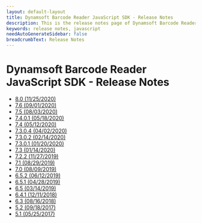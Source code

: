 ```yaml
---
layout: default-layout
title: Dynamsoft Barcode Reader JavaScript SDK - Release Notes
description: This is the release notes page of Dynamsoft Barcode Reader for JavaScript SDK.
keywords: release notes, javascript
needAutoGenerateSidebar: false
breadcrumbText: Release Notes
---
```


# Dynamsoft Barcode Reader JavaScript SDK - Release Notes

- [8.0     (11/25/2020)](js-8.md#8.0-(11/25/2020))
- [7.6     (09/01/2020)](js-7.md#7.6-(09/01/2020))
- [7.5     (08/03/2020)](js-7.md#7.5-(08/03/2020))  
- [7.4.0.1 (05/18/2020)](js-7.md#7.4.0.1-(05/18/2020))
- [7.4     (05/12/2020)](js-7.md#7.4-(05/12/2020))
- [7.3.0.4 (04/02/2020)](js-7.md#7.3.0-v4-(7.3.0.4)-(04/02/2020))
- [7.3.0.2 (02/14/2020)](js-7.md#7.3.0-v2-(7.3.0.2)-(02/14/2020))
- [7.3.0.1 (01/20/2020)](js-7.md#7.3.0-v1-(7.3.0.1)-(01/20/2020))
- [7.3     (01/14/2020)](js-7.md#7.3-(01/14/2020))
- [7.2.2   (11/27/2019)](js-7.md#7.2.2-(11/27/2019))  
- [7.1     (08/29/2019)](js-7.md#7.1-(08/29/2019))  
- [7.0     (08/09/2019)](js-7.md#7.0-(08/09/2019))
- [6.5.2   (06/12/2019)](js-7.md#6.5.2-(06/12/2019))  
- [6.5.1   (04/28/2019)](js-7.md#6.5.1-(04/28/2019))
- [6.5     (03/14/2019)](js-7.md#6.5-(03/14/2019))  
- [6.4.1   (12/11/2018)](js-7.md#6.4.1-(12/11/2018))
- [6.3     (08/16/2018)](js-7.md#6.3-(08/16/2018))
- [5.2     (09/18/2017)](js-7.md#5.2-(09/18/2017))  
- [5.1     (05/25/2017)](js-7.md#5.1-(05/25/2017))  
